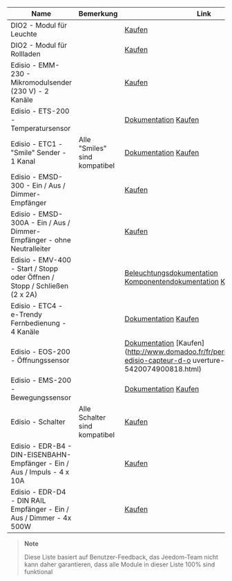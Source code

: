 | Name                     | Bemerkung                | Link                     |
|-------------------------|-------------------------|--------------------------|
| DIO2 - Modul für Leuchte     |                         | [Kaufen](http://www.domadoo.fr/fr/peripheriques/3161-dio2-module-sans-fil-pour-luminaire-5411478001423.html)            |
| DIO2 - Modul für Rollladen     |                         | [Kaufen](http://www.domadoo.fr/fr/home/3165-dio2-module-sans-fil-pour-volet-roulant-5411478001416.html)                 |
| Edisio - EMM-230 - Mikromodulsender (230 V) - 2 Kanäle     |                         | [Kaufen](http://www.domadoo.fr/fr/peripheriques/2777-edisio-emetteur-8683-mhz-micromodule-230v-2-canaux-5420074900702.html)                     |
| Edisio - ETS-200 - Temperatursensor     |                         | [Dokumentation](https://doc.jeedom.com/de_DE/edisio/edisio.ETS-200_-_Capteur_de_température.html) [Kaufen](http://www.domadoo.fr/fr/peripheriques/2788-edisio-capteur-de-temperature-8683mhz-5420074900825.html)          |
| Edisio - ETC1 - "Smile" Sender - 1 Kanal        | Alle "Smiles" sind kompatibel   | [Dokumentation](https://doc.jeedom.com/de_DE/edisio/edisio.ETC1_-_Télécommande_Smile.html) [Kaufen](http://www.domadoo.fr/fr/peripheriques/2782-edisio-emetteur-8683-mhz-smile-bleu-1-canal-5420074900757.html)    |
| Edisio - EMSD-300 - Ein / Aus / Dimmer-Empfänger    |                         | [Kaufen](http://www.domadoo.fr/fr/peripheriques/2779-edisio-recepteur-8683-mhz-marchearretdimmer-5420074900726.html)    |
| Edisio - EMSD-300A - Ein / Aus / Dimmer-Empfänger - ohne Neutralleiter |                         | [Kaufen](http://www.domadoo.fr/fr/peripheriques/2780-edisio-recepteur-8683-mhz-marchearretdimmer-sans-phase-neutre-5420074900733.html)          |
| Edisio - EMV-400 - Start / Stopp oder Öffnen / Stopp / Schließen (2 x 2A)   |                         | [Beleuchtungsdokumentation](https://doc.jeedom.com/de_DE/edisio/edisio.EMV-400_-_Eclairage.html) [Komponentendokumentation](https://doc.jeedom.com/de_DE/edisio/edisio.EMV-400_-_Volet.html) [Kaufen](http://www.domadoo.fr/fr/peripheriques/2781-edisio-recepteur-8683-mhz-2x-marchearret-ou-ouvrirstopfermer-2-x-2a-5420074900740.html)    |
| Edisio - ETC4 - e-Trendy Fernbedienung - 4 Kanäle        |                         | [Dokumentation](https://www.jeedom.fr/doc/documentation/edisio-modules/de_DE/doc-edisio-modules-edisio.ETC4_-_Télécommande.html) [Kaufen](http://www.domadoo.fr/fr/peripheriques/2785-edisio-telecommande-e-trendy-8683-mhz-4-canaux-5420074900788.html) |
| Edisio - EOS-200 - Öffnungssensor     |                         | [Dokumentation](https://www.jeedom.fr/doc/documentation/edisio-modules/de_DE/doc-edisio-modules-edisio.EOS-200_-_Capteur_d'ouverture.html) [Kaufen](http://www.domadoo.fr/fr/peripheriques/2787-edisio-capteur-d-o uverture-8683mhz-5420074900818.html)             |
| Edisio - EMS-200 - Bewegungssensor     |                         | [Dokumentation](https://www.jeedom.fr/doc/documentation/edisio-modules/de_DE/doc-edisio-modules-edisio.EMS-200_-_Capteur_de_mouvement.html) [Kaufen](http://www.domadoo.fr/fr/peripheriques/2789-edisio-capteur-de-mouvement-8683mhz-5420074900832.html)            |
| Edisio - Schalter   | Alle Schalter sind kompatibel | [Kaufen](http://www.domadoo.fr/fr/recherche?controller=search&orderby=position&orderway=desc&search_query=EDISIO+Interrupteur&submit_search=)   |
| Edisio - EDR-B4 - DIN-EISENBAHN-Empfänger - Ein / Aus / Impuls - 4 x 10A       |                         | [Kaufen](http://www.domadoo.fr/fr/peripheriques/2773-edisio-recepteur-din-rail-8683-mhz-marchearretimpulsionnel-4-x-10a-5420074900030.html)     |
| Edisio - EDR-D4 - DIN RAIL Empfänger - Ein / Aus / Dimmer - 4x 500W       |                         | [Kaufen](http://www.domadoo.fr/fr/peripheriques/2774-edisio-recepteur-din-rail-8683-mhz-marchearretdimmer-4-x-500w--5420074900047.html)         |



> **Note**
>
> Diese Liste basiert auf Benutzer-Feedback, das Jeedom-Team nicht
> kann daher garantieren, dass alle Module in dieser Liste 100% sind
> funktional
